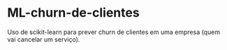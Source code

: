 # ML-churn-de-clientes
Uso de scikit-learn para prever churn de clientes em uma empresa (quem vai cancelar um serviço).
